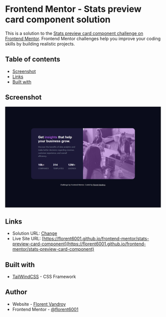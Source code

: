 # Frontend Mentor - Stats preview card component solution

This is a solution to the [Stats preview card component challenge on Frontend Mentor](https://www.frontendmentor.io/challenges/stats-preview-card-component-8JqbgoU62). Frontend Mentor challenges help you improve your coding skills by building realistic projects. 



## Table of contents

- [Screenshot](#screenshot)
- [Links](#links)
- [Built with](#built-with)


## Screenshot

![](./screenshot.png)


## Links

- Solution URL: [Change](Change)
- Live Site URL: [https://florent6001.github.io/frontend-mentor/stats-preview-card-component](https://florent6001.github.io/frontend-mentor/stats-preview-card-component)

## Built with

- [TailWindCSS](https://tailwindcss.com/) - CSS Framework


## Author

- Website - [Florent Vandroy](https://www.florent-vandroy.fr)
- Frontend Mentor - [@florent6001](https://www.frontendmentor.io/profile/florent6001)